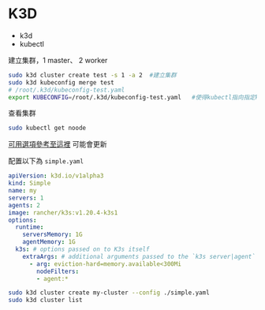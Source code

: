 # K3D

* k3d
* kubectl

建立集群，1 master、 2 worker

``` sh
sudo k3d cluster create test -s 1 -a 2	#建立集群
sudo k3d kubeconfig merge test
# /root/.k3d/kubeconfig-test.yaml 
export KUBECONFIG=/root/.k3d/kubeconfig-test.yaml	#使得kubectl指向指定kubeconfig
```

查看集群

``` sh
sudo kubectl get noode
```

[可用選項參考至這裡](https://github.com/k3d-io/k3d/blob/main/pkg/config/v1alpha3/schema.json) 可能會更新

配置以下為 `simple.yaml` 

```yaml
apiVersion: k3d.io/v1alpha3
kind: Simple
name: my
servers: 1 
agents: 2
image: rancher/k3s:v1.20.4-k3s1
options:
  runtime:
    serversMemory: 1G
    agentMemory: 1G
  k3s: # options passed on to K3s itself
    extraArgs: # additional arguments passed to the `k3s server|agent` command; same as `--k3s-arg`
      - arg: eviction-hard=memory.available<300Mi
        nodeFilters:
        - agent:*
```

```sh
sudo k3d cluster create my-cluster --config ./simple.yaml
sudo k3d cluster list
```

